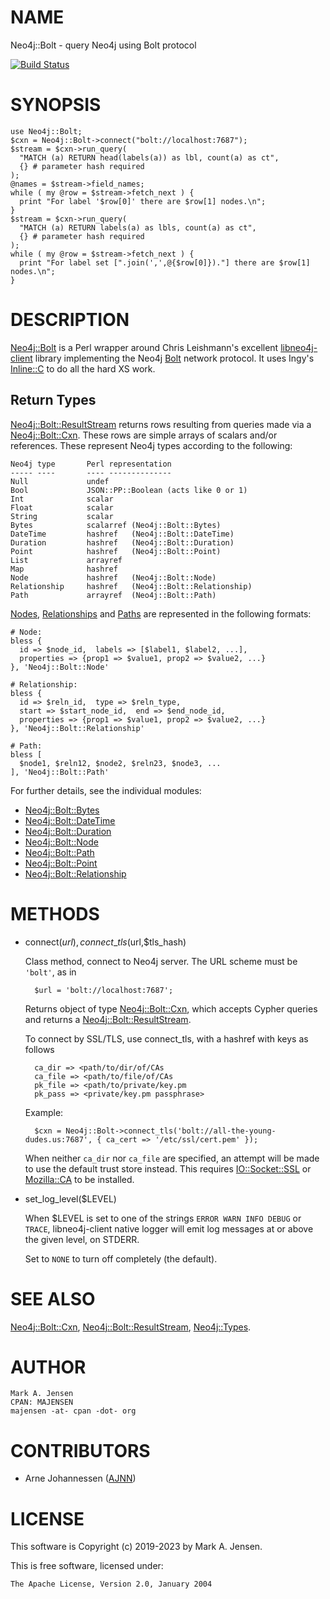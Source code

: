 # NAME

Neo4j::Bolt - query Neo4j using Bolt protocol

[![Build Status](https://github.com/majensen/perlbolt/actions/workflows/tests.yaml/badge.svg)](https://github.com/majensen/perlbolt/actions/workflows/tests.yaml)

# SYNOPSIS

    use Neo4j::Bolt;
    $cxn = Neo4j::Bolt->connect("bolt://localhost:7687");
    $stream = $cxn->run_query(
      "MATCH (a) RETURN head(labels(a)) as lbl, count(a) as ct",
      {} # parameter hash required
    );
    @names = $stream->field_names;
    while ( my @row = $stream->fetch_next ) {
      print "For label '$row[0]' there are $row[1] nodes.\n";
    }
    $stream = $cxn->run_query(
      "MATCH (a) RETURN labels(a) as lbls, count(a) as ct",
      {} # parameter hash required
    );
    while ( my @row = $stream->fetch_next ) {
      print "For label set [".join(',',@{$row[0]})."] there are $row[1] nodes.\n";
    }

# DESCRIPTION

[Neo4j::Bolt](/lib/Neo4j/Bolt.md) is a Perl wrapper around Chris Leishmann's excellent
[libneo4j-client](https://github.com/cleishm/libneo4j-client) library
implementing the Neo4j [Bolt](https://boltprotocol.org/) network
protocol. It uses Ingy's [Inline::C](https://metacpan.org/pod/Inline::C) to do all the hard XS work.

## Return Types

[Neo4j::Bolt::ResultStream](/lib/Neo4j/Bolt/ResultStream.md) returns rows resulting from queries made 
via a [Neo4j::Bolt::Cxn](/lib/Neo4j/Bolt/Cxn.md). These rows are simple arrays of scalars and/or
references. These represent Neo4j types according to the following:

    Neo4j type       Perl representation
    ----- ----       ---- --------------
    Null             undef
    Bool             JSON::PP::Boolean (acts like 0 or 1)
    Int              scalar
    Float            scalar
    String           scalar
    Bytes            scalarref (Neo4j::Bolt::Bytes)
    DateTime         hashref   (Neo4j::Bolt::DateTime)
    Duration         hashref   (Neo4j::Bolt::Duration)
    Point            hashref   (Neo4j::Bolt::Point)
    List             arrayref
    Map              hashref
    Node             hashref   (Neo4j::Bolt::Node)
    Relationship     hashref   (Neo4j::Bolt::Relationship)
    Path             arrayref  (Neo4j::Bolt::Path)

[Nodes](/lib/Neo4j/Bolt/Node.md), [Relationships](/lib/Neo4j/Bolt/Relationship.md) and
[Paths](/lib/Neo4j/Bolt/Path.md) are represented in the following formats:

    # Node:
    bless {
      id => $node_id,  labels => [$label1, $label2, ...],
      properties => {prop1 => $value1, prop2 => $value2, ...}
    }, 'Neo4j::Bolt::Node'

    # Relationship:
    bless {
      id => $reln_id,  type => $reln_type,
      start => $start_node_id,  end => $end_node_id,
      properties => {prop1 => $value1, prop2 => $value2, ...}
    }, 'Neo4j::Bolt::Relationship'

    # Path:
    bless [
      $node1, $reln12, $node2, $reln23, $node3, ...
    ], 'Neo4j::Bolt::Path'

For further details, see the individual modules:

- [Neo4j::Bolt::Bytes](/lib/Neo4j/Bolt/Bytes.md)
- [Neo4j::Bolt::DateTime](/lib/Neo4j/Bolt/DateTime.md)
- [Neo4j::Bolt::Duration](/lib/Neo4j/Bolt/Duration.md)
- [Neo4j::Bolt::Node](/lib/Neo4j/Bolt/Node.md)
- [Neo4j::Bolt::Path](/lib/Neo4j/Bolt/Path.md)
- [Neo4j::Bolt::Point](/lib/Neo4j/Bolt/Point.md)
- [Neo4j::Bolt::Relationship](/lib/Neo4j/Bolt/Relationship.md)

# METHODS

- connect($url), connect\_tls($url,$tls\_hash)

    Class method, connect to Neo4j server. The URL scheme must be `'bolt'`, as in

        $url = 'bolt://localhost:7687';

    Returns object of type [Neo4j::Bolt::Cxn](/lib/Neo4j/Bolt/Cxn.md), which accepts Cypher queries and
    returns a [Neo4j::Bolt::ResultStream](/lib/Neo4j/Bolt/ResultStream.md).

    To connect by SSL/TLS, use connect\_tls, with a hashref with keys as follows

        ca_dir => <path/to/dir/of/CAs
        ca_file => <path/to/file/of/CAs
        pk_file => <path/to/private/key.pm
        pk_pass => <private/key.pm passphrase>

    Example:

        $cxn = Neo4j::Bolt->connect_tls('bolt://all-the-young-dudes.us:7687', { ca_cert => '/etc/ssl/cert.pem' });

    When neither `ca_dir` nor `ca_file` are specified, an attempt will
    be made to use the default trust store instead.
    This requires [IO::Socket::SSL](https://metacpan.org/pod/IO::Socket::SSL) or [Mozilla::CA](https://metacpan.org/pod/Mozilla::CA) to be installed.

- set\_log\_level($LEVEL)

    When $LEVEL is set to one of the strings `ERROR WARN INFO DEBUG` or `TRACE`,
    libneo4j-client native logger will emit log messages at or above the given
    level, on STDERR.

    Set to `NONE` to turn off completely (the default).

# SEE ALSO

[Neo4j::Bolt::Cxn](/lib/Neo4j/Bolt/Cxn.md), [Neo4j::Bolt::ResultStream](/lib/Neo4j/Bolt/ResultStream.md), [Neo4j::Types](https://metacpan.org/pod/Neo4j::Types).

# AUTHOR

    Mark A. Jensen
    CPAN: MAJENSEN
    majensen -at- cpan -dot- org

# CONTRIBUTORS

- Arne Johannessen ([AJNN](https://metacpan.org/author/AJNN))

# LICENSE

This software is Copyright (c) 2019-2023 by Mark A. Jensen.

This is free software, licensed under:

    The Apache License, Version 2.0, January 2004
